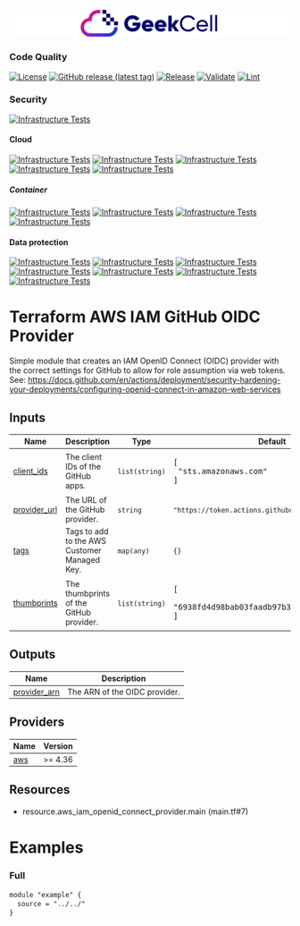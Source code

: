 <!-- BEGIN_TF_DOCS -->
[![Geek Cell GmbH](https://raw.githubusercontent.com/geekcell/template-terraform-module/main/docs/assets/logo.svg)](https://www.geekcell.io/)

### Code Quality
[![License](https://img.shields.io/github/license/geekcell/terraform-aws-iam-github-oidc-provider)](https://github.com/geekcell/terraform-aws-iam-github-oidc-provider/blob/master/LICENSE)
[![GitHub release (latest tag)](https://img.shields.io/github/v/release/geekcell/terraform-aws-iam-github-oidc-provider?logo=github&sort=semver)](https://github.com/geekcell/terraform-aws-iam-github-oidc-provider/releases)
[![Release](https://github.com/geekcell/terraform-aws-iam-github-oidc-provider/actions/workflows/release.yaml/badge.svg)](https://github.com/geekcell/terraform-aws-iam-github-oidc-provider/actions/workflows/release.yaml)
[![Validate](https://github.com/geekcell/terraform-aws-iam-github-oidc-provider/actions/workflows/validate.yaml/badge.svg)](https://github.com/geekcell/terraform-aws-iam-github-oidc-provider/actions/workflows/validate.yaml)
[![Lint](https://github.com/geekcell/terraform-aws-iam-github-oidc-provider/actions/workflows/linter.yaml/badge.svg)](https://github.com/geekcell/terraform-aws-iam-github-oidc-provider/actions/workflows/linter.yaml)

### Security
[![Infrastructure Tests](https://www.bridgecrew.cloud/badges/github/geekcell/terraform-aws-iam-github-oidc-provider/general)](https://www.bridgecrew.cloud/link/badge?vcs=github&fullRepo=geekcell%2Fterraform-aws-iam-github-oidc-provider&benchmark=INFRASTRUCTURE+SECURITY)

#### Cloud
[![Infrastructure Tests](https://www.bridgecrew.cloud/badges/github/geekcell/terraform-aws-iam-github-oidc-provider/cis_aws)](https://www.bridgecrew.cloud/link/badge?vcs=github&fullRepo=geekcell%2Fterraform-aws-iam-github-oidc-provider&benchmark=CIS+AWS+V1.2)
[![Infrastructure Tests](https://www.bridgecrew.cloud/badges/github/geekcell/terraform-aws-iam-github-oidc-provider/cis_aws_13)](https://www.bridgecrew.cloud/link/badge?vcs=github&fullRepo=geekcell%2Fterraform-aws-iam-github-oidc-provider&benchmark=CIS+AWS+V1.3)
[![Infrastructure Tests](https://www.bridgecrew.cloud/badges/github/geekcell/terraform-aws-iam-github-oidc-provider/cis_azure)](https://www.bridgecrew.cloud/link/badge?vcs=github&fullRepo=geekcell%2Fterraform-aws-iam-github-oidc-provider&benchmark=CIS+AZURE+V1.1)
[![Infrastructure Tests](https://www.bridgecrew.cloud/badges/github/geekcell/terraform-aws-iam-github-oidc-provider/cis_azure_13)](https://www.bridgecrew.cloud/link/badge?vcs=github&fullRepo=geekcell%2Fterraform-aws-iam-github-oidc-provider&benchmark=CIS+AZURE+V1.3)
[![Infrastructure Tests](https://www.bridgecrew.cloud/badges/github/geekcell/terraform-aws-iam-github-oidc-provider/cis_gcp)](https://www.bridgecrew.cloud/link/badge?vcs=github&fullRepo=geekcell%2Fterraform-aws-iam-github-oidc-provider&benchmark=CIS+GCP+V1.1)

##### Container
[![Infrastructure Tests](https://www.bridgecrew.cloud/badges/github/geekcell/terraform-aws-iam-github-oidc-provider/cis_kubernetes_16)](https://www.bridgecrew.cloud/link/badge?vcs=github&fullRepo=geekcell%2Fterraform-aws-iam-github-oidc-provider&benchmark=CIS+KUBERNETES+V1.6)
[![Infrastructure Tests](https://www.bridgecrew.cloud/badges/github/geekcell/terraform-aws-iam-github-oidc-provider/cis_eks_11)](https://www.bridgecrew.cloud/link/badge?vcs=github&fullRepo=geekcell%2Fterraform-aws-iam-github-oidc-provider&benchmark=CIS+EKS+V1.1)
[![Infrastructure Tests](https://www.bridgecrew.cloud/badges/github/geekcell/terraform-aws-iam-github-oidc-provider/cis_gke_11)](https://www.bridgecrew.cloud/link/badge?vcs=github&fullRepo=geekcell%2Fterraform-aws-iam-github-oidc-provider&benchmark=CIS+GKE+V1.1)
[![Infrastructure Tests](https://www.bridgecrew.cloud/badges/github/geekcell/terraform-aws-iam-github-oidc-provider/cis_kubernetes)](https://www.bridgecrew.cloud/link/badge?vcs=github&fullRepo=geekcell%2Fterraform-aws-iam-github-oidc-provider&benchmark=CIS+KUBERNETES+V1.5)

#### Data protection
[![Infrastructure Tests](https://www.bridgecrew.cloud/badges/github/geekcell/terraform-aws-iam-github-oidc-provider/soc2)](https://www.bridgecrew.cloud/link/badge?vcs=github&fullRepo=geekcell%2Fterraform-aws-iam-github-oidc-provider&benchmark=SOC2)
[![Infrastructure Tests](https://www.bridgecrew.cloud/badges/github/geekcell/terraform-aws-iam-github-oidc-provider/pci)](https://www.bridgecrew.cloud/link/badge?vcs=github&fullRepo=geekcell%2Fterraform-aws-iam-github-oidc-provider&benchmark=PCI-DSS+V3.2)
[![Infrastructure Tests](https://www.bridgecrew.cloud/badges/github/geekcell/terraform-aws-iam-github-oidc-provider/pci_dss_v321)](https://www.bridgecrew.cloud/link/badge?vcs=github&fullRepo=geekcell%2Fterraform-aws-iam-github-oidc-provider&benchmark=PCI-DSS+V3.2.1)
[![Infrastructure Tests](https://www.bridgecrew.cloud/badges/github/geekcell/terraform-aws-iam-github-oidc-provider/iso)](https://www.bridgecrew.cloud/link/badge?vcs=github&fullRepo=geekcell%2Fterraform-aws-iam-github-oidc-provider&benchmark=ISO27001)
[![Infrastructure Tests](https://www.bridgecrew.cloud/badges/github/geekcell/terraform-aws-iam-github-oidc-provider/nist)](https://www.bridgecrew.cloud/link/badge?vcs=github&fullRepo=geekcell%2Fterraform-aws-iam-github-oidc-provider&benchmark=NIST-800-53)
[![Infrastructure Tests](https://www.bridgecrew.cloud/badges/github/geekcell/terraform-aws-iam-github-oidc-provider/hipaa)](https://www.bridgecrew.cloud/link/badge?vcs=github&fullRepo=geekcell%2Fterraform-aws-iam-github-oidc-provider&benchmark=HIPAA)
[![Infrastructure Tests](https://www.bridgecrew.cloud/badges/github/geekcell/terraform-aws-iam-github-oidc-provider/fedramp_moderate)](https://www.bridgecrew.cloud/link/badge?vcs=github&fullRepo=geekcell%2Fterraform-aws-iam-github-oidc-provider&benchmark=FEDRAMP+%28MODERATE%29)

# Terraform AWS IAM GitHub OIDC Provider

Simple module that creates an IAM OpenID Connect (OIDC) provider with the correct settings
for GitHub to allow for role assumption via web tokens. See: https://docs.github.com/en/actions/deployment/security-hardening-your-deployments/configuring-openid-connect-in-amazon-web-services

## Inputs

| Name | Description | Type | Default | Required |
|------|-------------|------|---------|:--------:|
| <a name="input_client_ids"></a> [client\_ids](#input\_client\_ids) | The client IDs of the GitHub apps. | `list(string)` | <pre>[<br>  "sts.amazonaws.com"<br>]</pre> | no |
| <a name="input_provider_url"></a> [provider\_url](#input\_provider\_url) | The URL of the GitHub provider. | `string` | `"https://token.actions.githubusercontent.com"` | no |
| <a name="input_tags"></a> [tags](#input\_tags) | Tags to add to the AWS Customer Managed Key. | `map(any)` | `{}` | no |
| <a name="input_thumbprints"></a> [thumbprints](#input\_thumbprints) | The thumbprints of the GitHub provider. | `list(string)` | <pre>[<br>  "6938fd4d98bab03faadb97b34396831e3780aea1"<br>]</pre> | no |

## Outputs

| Name | Description |
|------|-------------|
| <a name="output_provider_arn"></a> [provider\_arn](#output\_provider\_arn) | The ARN of the OIDC provider. |

## Providers

| Name | Version |
|------|---------|
| <a name="provider_aws"></a> [aws](#provider\_aws) | >= 4.36 |

## Resources

- resource.aws_iam_openid_connect_provider.main (main.tf#7)

# Examples
### Full
```hcl
module "example" {
  source = "../../"
}
```
<!-- END_TF_DOCS -->
